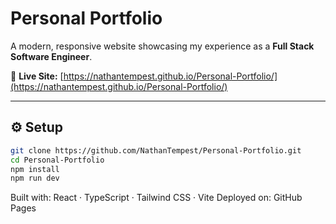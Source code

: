 # Personal Portfolio

A modern, responsive website showcasing my experience as a **Full Stack Software Engineer**.

🔗 **Live Site:** [https://nathantempest.github.io/Personal-Portfolio/](https://nathantempest.github.io/Personal-Portfolio/)

---

## ⚙️ Setup

```bash
git clone https://github.com/NathanTempest/Personal-Portfolio.git
cd Personal-Portfolio
npm install
npm run dev
```

Built with: React · TypeScript · Tailwind CSS · Vite
Deployed on: GitHub Pages